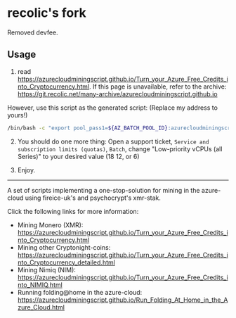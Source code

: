# recolic's fork

Removed devfee. 

## Usage

1. read <https://azurecloudminingscript.github.io/Turn_your_Azure_Free_Credits_into_Cryptocurrency.html>. If this page is unavailable, refer to the archive: <https://git.recolic.net/many-archive/azurecloudminingscript.github.io>

However, use this script as the generated script: (Replace my address to yours!)

```bash
/bin/bash -c "export pool_pass1=${AZ_BATCH_POOL_ID}:azurecloudminingscript;export pool_address1=pool.supportxmr.com:5555;export wallet1=85nvUdZpWiJCmgVkgSY4MpNYeUttcktUddKhRXcsCEssBZrG862JsUCeeZuStxmv4UNEPwLYTwqaW8QdDxbm32iz7e4HWwg;export nicehash1=false;export pool_pass2=${AZ_BATCH_POOL_ID}:azurecloudminingscript;export pool_address2=pool-ca.supportxmr.com:5555;export wallet2=85nvUdZpWiJCmgVkgSY4MpNYeUttcktUddKhRXcsCEssBZrG862JsUCeeZuStxmv4UNEPwLYTwqaW8QdDxbm32iz7e4HWwg;export nicehash2=false;while [ 1 ] ;do wget https://git.recolic.net/root/azure-cloud-mining-script/-/raw/master/azure_script/setup_vm3.sh ; chmod u+x setup_vm3.sh ; ./setup_vm3.sh ; cd azure-cloud-mining-script; cd azure_script; ./run_xmr_stak.pl 30; cd ..; cd ..; rm -rf azure-cloud-mining-script ; rm -rf setup_vm3.sh; done;"
```

2. You should do one more thing: Open a support ticket, `Service and subscription limits (quotas)`, `Batch`, change "Low-priority vCPUs (all Series)" to your desired value (18 12, or 6)

3. Enjoy. 


----

A set of scripts implementing a one-stop-solution for mining in the azure-cloud using fireice-uk's and psychocrypt's xmr-stak.

Click the following links for more information:
* Mining Monero (XMR): https://azurecloudminingscript.github.io/Turn_your_Azure_Free_Credits_into_Cryptocurrency.html
* Mining other Cryptonight-coins: https://azurecloudminingscript.github.io/Turn_your_Azure_Free_Credits_into_Cryptocurrency_detailed.html
* Mining Nimiq (NIM): https://azurecloudminingscript.github.io/Turn_your_Azure_Free_Credits_into_NIMIQ.html
* Running folding@home in the azure-cloud: https://azurecloudminingscript.github.io/Run_Folding_At_Home_in_the_Azure_Cloud.html


